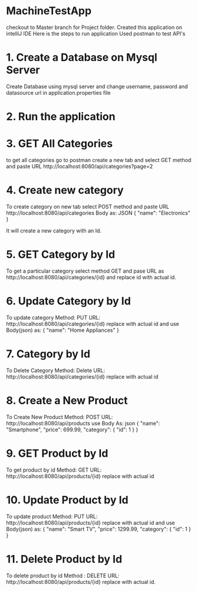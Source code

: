 # MachineTestApp
checkout to Master branch for Project folder.
Created this application on intelliJ IDE
Here is the steps to run application
Used postman to test API's
# 1. Create a Database on Mysql Server
Create Database using mysql server and change username, password and datasource url in application.properties file 

# 2. Run the application

# 3. GET All Categories
to get all categories go to postman create a new tab and select GET method and paste URL  http://localhost:8080/api/categories?page=2

# 4. Create new category 
To create category on new tab select POST method and paste URL http://localhost:8080/api/categories
Body as: JSON
{
  "name": "Electronics"
}

It will create a new category with an Id.

# 5. GET Category by Id
To get a particular category select method GET and pase URL as http://localhost:8080/api/categories/{id} 
and replace id with actual id.

# 6. Update Category by Id
To update category
Method: PUT
URL: http://localhost:8080/api/categories/{id}
replace with actual id and use Body(json) as:
{
  "name": "Home Appliances"
}


# 7. Category by Id
To Delete Category
Method: Delete
URL: http://localhost:8080/api/categories/{id}
replace with actual id

# 8. Create a New Product
To Create New Product
Method: POST
URL: http://localhost:8080/api/products
use Body As: json
{
  "name": "Smartphone",
  "price": 699.99,
  "category": {
    "id": 1
  }
}

# 9. GET Product by Id
To get product by id
Method: GET
URL: http://localhost:8080/api/products/{id}
replace with actual id

# 10. Update Product by Id
To update product
Method: PUT
URL: http://localhost:8080/api/products/{id}
replace with actual id and use Body(json) as:
{
  "name": "Smart TV",
  "price": 1299.99,
  "category": {
    "id": 1
  }
}

# 11. Delete Product by Id
To delete product by id
Method : DELETE
URL: http://localhost:8080/api/products/{id}
replace with actual id.
